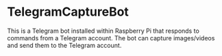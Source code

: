 # TelegramCaptureBot
This is a Telegram bot installed within Raspberry Pi that responds to commands from a Telegram account.
The bot can capture images/videos and send them to the Telegram account.
